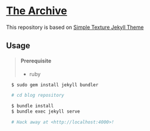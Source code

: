 # [The Archive](https://bossm0n5t3r.github.io/)

This repository is based on [Simple Texture Jekyll Theme](https://github.com/yizeng/jekyll-theme-simple-texture)

## Usage

> #### Prerequisite
>
> - ruby

```sh
  $ sudo gem install jekyll bundler

  # cd blog repository

  $ bundle install
  $ bundle exec jekyll serve

  # Hack away at <http://localhost:4000>!
```

